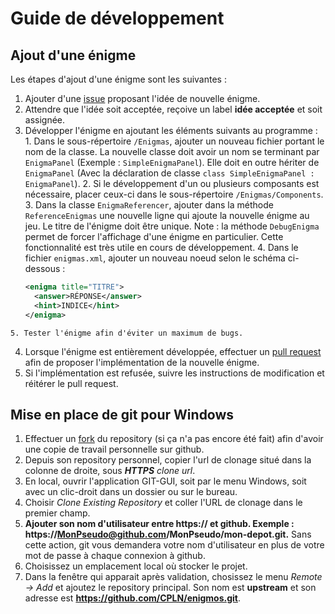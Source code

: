 # Guide de développement

## Ajout d'une énigme

Les étapes d'ajout d'une énigme sont les suivantes :
  1. Ajouter d'une [issue](https://github.com/SteeveDroz/enigmos/issues) proposant l'idée de nouvelle énigme.
  2. Attendre que l'idée soit acceptée, reçoive un label **idée acceptée** et soit assignée.
  3. Développer l'énigme en ajoutant les éléments suivants au programme :
    1. Dans le sous-répertoire `/Enigmas`, ajouter un nouveau fichier portant le nom de la classe. La nouvelle classe doit avoir un nom se terminant par `EnigmaPanel` (Exemple : `SimpleEnigmaPanel`). Elle doit en outre hériter de `EnigmaPanel` (Avec la déclaration de classe `class SimpleEnigmaPanel : EnigmaPanel`).
    2. Si le développement d'un ou plusieurs composants est nécessaire, placer ceux-ci dans le sous-répertoire `/Enigmas/Components`.
    3. Dans la classe `EnigmaReferencer`, ajouter dans la méthode `ReferenceEnigmas` une nouvelle ligne qui ajoute la nouvelle énigme au jeu. Le titre de l'énigme doit être unique. Note : la méthode `DebugEnigma` permet de forcer l'affichage d'une énigme en particulier. Cette fonctionnalité est très utile en cours de développement.
    4. Dans le fichier `enigmas.xml`, ajouter un nouveau noeud selon le schéma ci-dessous :
      ```xml
      <enigma title="TITRE">
        <answer>RÉPONSE</answer>
        <hint>INDICE</hint>
      </enigma>
      ```
    5. Tester l'énigme afin d'éviter un maximum de bugs.
  4. Lorsque l'énigme est entièrement développée, effectuer un [pull request](https://github.com/SteeveDroz/enigmos/compare) afin de proposer l'implémentation de la nouvelle énigme.
  5. Si l'implémentation est refusée, suivre les instructions de modification et réitérer le pull request.

## Mise en place de git pour Windows

  1. Effectuer un [fork](https://github.com/CPLN/enigmos#fork-destination-box) du repository (si ça n'a pas encore été fait) afin d'avoir une copie de travail personnelle sur github.
  2. Depuis son repository personnel, copier l'url de clonage situé dans la colonne de droite, sous _**HTTPS** clone url_.
  3. En local, ouvrir l'application GIT-GUI, soit par le menu Windows, soit avec un clic-droit dans un dossier ou sur le bureau.
  4. Choisir *Clone Existing Repository* et coller l'URL de clonage dans le premier champ.
  5. **Ajouter son nom d'utilisateur entre https:// et github. Exemple : https://MonPseudo@github.com/MonPseudo/mon-depot.git.** Sans cette action, git vous demandera votre nom d'utilisateur en plus de votre mot de passe à chaque connexion à github.
  6. Choisissez un emplacement local où stocker le projet.
  7. Dans la fenêtre qui apparait après validation, chosissez le menu *Remote -> Add* et ajoutez le repository principal. Son nom est **upstream** et son adresse est **https://github.com/CPLN/enigmos.git**.
  